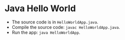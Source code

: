 # Java Hello World

* The source code is in `HelloWorldApp.java`.
* Compile the source code: `javac HelloWorldApp.java`.
* Run the app: `java HelloWorldApp`.
